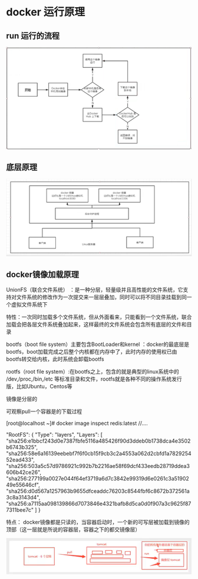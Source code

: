 # docker 运行原理



## run 运行的流程

![img](./assets/1915685-20211017234108462-971855741.png)



## 底层原理

![img](./assets/1915685-20211017234149703-1431562765.png)



##  docker镜像加载原理

UnionFS（联合文件系统） ：是一种分层，轻量级并且高性能的文件系统，它支持对文件系统的修改作为一次提交来一层层叠加，同时可以将不同目录挂载到同一个虚拟文件系统下

特性：一次同时加载多个文件系统，但从外面看来，只能看到一个文件系统，联合加载会把各层文件系统叠加起来，这样最终的文件系统会包含所有底层的文件和目录

bootfs（boot file system）主要包含BootLoader和kernel ：docker的最底层是bootfs，boot加载完成之后整个内核都在内存中了，此时内存的使用权已由bootfs转交给内核，此时系统会卸载bootfs

rootfs（root file system）:在bootfs之上，包含的就是典型的linux系统中的 /dev,/proc,/bin,/etc 等标准目录和文件，rootfs就是各种不同的操作系统发行版，比如Ubuntu，Centos等

镜像是分层的

可观察pull一个容器是的下载过程

[root@localhost ~]# docker image inspect redis:latest
//....

"RootFS": {
"Type": "layers",
"Layers": [
"sha256:e1bbcf243d0e7387fbfe5116a485426f90d3ddeb0b1738dca4e3502b6743b325",
"sha256:58e6a16139eebebf7f6f0cb15f9cb3c2a4553a062d2cbfd1a782925452ead433",
"sha256:503a5c57d9786921c992b7b2216ae58f69dcf433eedb28719ddea3606b42ce26",
"sha256:277199a0027e044f64ef3719a6d7c3842e99319d6e0261c3a5190249e55646cf",
"sha256:d0d567a1257963b9655dfceaddc76203c8544fbf6c8672b372561a3c8a3143d4",
"sha256:a7115aa098139866d7073846e4321bafb8d5ca0d0f907a3c9625f877311bee7c"
]
}

特点：
docker镜像都是只读的，当容器启动时，一个新的可写层被加载到镜像的顶部（这一层就是所说的容器层，容器之下的都交镜像层）

![img](./assets/1915685-20211121233654322-1562415988.png)





